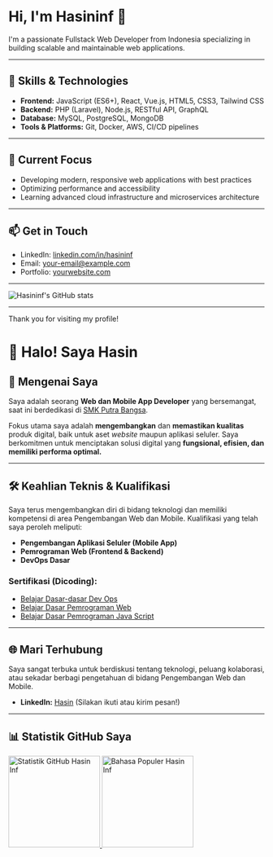 # Hi, I'm Hasininf 👋

I'm a passionate Fullstack Web Developer from Indonesia specializing in building scalable and maintainable web applications.

---

## 🔧 Skills & Technologies

- **Frontend:** JavaScript (ES6+), React, Vue.js, HTML5, CSS3, Tailwind CSS  
- **Backend:** PHP (Laravel), Node.js, RESTful API, GraphQL  
- **Database:** MySQL, PostgreSQL, MongoDB  
- **Tools & Platforms:** Git, Docker, AWS, CI/CD pipelines

---

## 🚀 Current Focus

- Developing modern, responsive web applications with best practices  
- Optimizing performance and accessibility  
- Learning advanced cloud infrastructure and microservices architecture

---

## 📫 Get in Touch

- LinkedIn: [linkedin.com/in/hasininf](https://linkedin.com/in/hasininf)  
- Email: your-email@example.com  
- Portfolio: [yourwebsite.com](https://yourwebsite.com)

---

![Hasininf's GitHub stats](https://github-readme-stats.vercel.app/api?username=hasininf&show_icons=true&theme=vue)

---

Thank you for visiting my profile!


# 👋 Halo! Saya Hasin

## 🚀 Mengenai Saya
Saya adalah seorang **Web dan Mobile App Developer** yang bersemangat, saat ini berdedikasi di [SMK Putra Bangsa](https://www.smkpbwaru.sch.id/).

Fokus utama saya adalah **mengembangkan** dan **memastikan kualitas** produk digital, baik untuk aset *website* maupun aplikasi seluler. Saya berkomitmen untuk menciptakan solusi digital yang **fungsional, efisien, dan memiliki performa optimal.**

---

## 🛠️ Keahlian Teknis & Kualifikasi

Saya terus mengembangkan diri di bidang teknologi dan memiliki kompetensi di area Pengembangan Web dan Mobile. Kualifikasi yang telah saya peroleh meliputi:

* **Pengembangan Aplikasi Seluler (Mobile App)**
* **Pemrograman Web (Frontend & Backend)**
* **DevOps Dasar**

### Sertifikasi (Dicoding):
* [Belajar Dasar-dasar Dev Ops](https://www.dicoding.com/certificates/MEPJKL116X3V)
* [Belajar Dasar Pemrograman Web](https://www.dicoding.com/certificates/N9ZO4DLW6ZG5)
* [Belajar Dasar Pemrograman Java Script](https://www.dicoding.com/certificates/6RPN639MRP2M)

---

## 🌐 Mari Terhubung

Saya sangat terbuka untuk berdiskusi tentang teknologi, peluang kolaborasi, atau sekadar berbagi pengetahuan di bidang Pengembangan Web dan Mobile.
* **LinkedIn:** [Hasin](https://www.linkedin.com/in/hasinsam/) (Silakan ikuti atau kirim pesan!)

---

## 📊 Statistik GitHub Saya

<p align="left">
  <a href="https://github.com/hasininf">
    <img height="180em" src="https://github-readme-stats-eight-theta.vercel.app/api?username=hasininf&layout=compact&langs_count=8&theme=algolia&hide_border=true&title_color=007ACC&icon_color=007ACC" alt="Statistik GitHub Hasin Inf"/>
    <img height="180em" src="https://github-readme-stats.vercel.app/api/top-langs/?username=hasininf&layout=compact&langs_count=8&theme=algolia&hide_border=true&title_color=007ACC&icon_color=007ACC" alt="Bahasa Populer Hasin Inf"/>
  </a>
</p>

